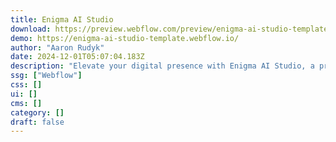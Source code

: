 ```yaml
---
title: Enigma AI Studio
download: https://preview.webflow.com/preview/enigma-ai-studio-template?utm_medium=preview_link&utm_source=designer&utm_content=enigma-ai-studio-template&preview=20e6b6b22364e613a72b102101b71311&workflow=preview
demo: https://enigma-ai-studio-template.webflow.io/
author: "Aaron Rudyk"
date: 2024-12-01T05:07:04.183Z
description: "Elevate your digital presence with Enigma AI Studio, a premium Webflow template designed for agencies, designers, and tech-forward businesses."
ssg: ["Webflow"]
css: []
ui: []
cms: []
category: []
draft: false
---
```


